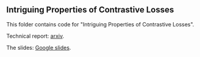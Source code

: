 ## Intriguing Properties of Contrastive Losses

This folder contains code for "Intriguing Properties of Contrastive Losses".

Technical report: [arxiv](https://arxiv.org/abs/2011.02803).

The slides: [Google slides](https://docs.google.com/presentation/d/e/2PACX-1vRWFmJ7P2hNXdJ1yxrauZXaL0-duEYQSS_LkFmt4_StuQq7uXvxElhvbT87PnlYOHzDNydghIPSHjpn/pub?start=false&loop=false&delayms=3000).
